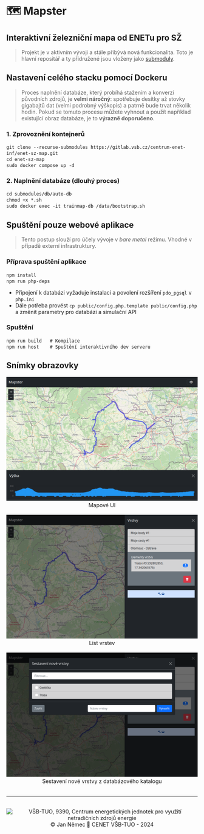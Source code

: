 # 🗺️ Mapster
## Interaktivní železniční mapa od ENETu pro SŽ
> Projekt je v aktivním vývoji a stále přibývá nová funkcionalita. Toto je hlavní repositář a ty přidružené jsou vloženy jako [submoduly](submodules/).

## Nastavení celého stacku pomocí Dockeru
> Proces naplnění databáze, který probíhá stažením a konverzí původních zdrojů, je **velmi náročný**: spotřebuje desítky až stovky gigabajtů dat (velmi podrobný výškopis) a patrně bude trvat několik hodin. Pokud se tomuto procesu můžete vyhnout a použít například existující obraz databáze, je to **výrazně doporučeno**.

### 1. Zprovoznění kontejnerů
```console
git clone --recurse-submodules https://gitlab.vsb.cz/centrum-enet-inf/enet-sz-map.git
cd enet-sz-map
sudo docker compose up -d
```

### 2. Naplnění databáze (dlouhý proces)
```console
cd submodules/db/auto-db
chmod +x *.sh
sudo docker exec -it trainmap-db /data/bootstrap.sh
```

## Spuštění pouze webové aplikace
> Tento postup slouží pro účely vývoje v *bare metal* režimu. Vhodné v případě externí infrastruktury.

### Příprava spuštění aplikace
```console
npm install
npm run php-deps
```

- Připojení k databázi vyžaduje instalaci a povolení rozšíření `pdo_pgsql` v `php.ini`
- Dále potřeba provést `cp public/config.php.template public/config.php` a změnit parametry pro databázi a simulační API

### Spuštění
```console
npm run build   # Kompilace
npm run host    # Spuštění interaktivního dev serveru
```

## Snímky obrazovky

<div align="center">
    <img src = "screenshots/map_ui.png">
</div>
<div align="center">
    Mapové UI
</div>
<br>

<div align="center">
    <img src = "screenshots/layer_list.png">
</div>
<div align="center">
    List vrstev
</div>
<br>

<div align="center">
    <img src = "screenshots/layer_builder.png">
</div>
<div align="center">
    Sestavení nové vrstvy z databázového katalogu
</div>
<br>

***
<br>

<div align="center">
    <img id="orgunit-content" src="https://www.vsb.cz/share/webresources/logos/email/origin/9370_cs.png" alt="VŠB-TUO, 9390, Centrum energetických jednotek pro využití netradičních zdrojů energie " height="50">
    <div align="center">
        &copy; Jan Němec 🤝 CENET VŠB-TUO - 2024
    </div>
</div>
